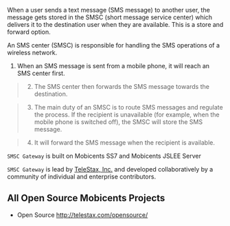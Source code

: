 When a user sends a text message (SMS message) to another user, the message gets stored in the SMSC (short message service center) which delivers it to the destination user when they are available. This is a store and forward option.

An SMS center (SMSC) is responsible for handling the SMS operations of a wireless network.

  1. When an SMS message is sent from a mobile phone, it will reach an SMS center first.

> 2) The SMS center then forwards the SMS message towards the destination.

> 3) The main duty of an SMSC is to route SMS messages and regulate the process. If the recipient is unavailable (for example, when the mobile phone is switched off), the SMSC will store the SMS message.

> 4) It will forward the SMS message when the recipient is available.


`SMSC Gateway` is built on Mobicents SS7 and Mobicents JSLEE Server


`SMSC Gateway` is lead by [TeleStax, Inc.](http://www.telestax.com) and developed collaboratively by a community of individual and enterprise contributors.

## All Open Source Mobicents Projects ##
  * Open Source http://telestax.com/opensource/